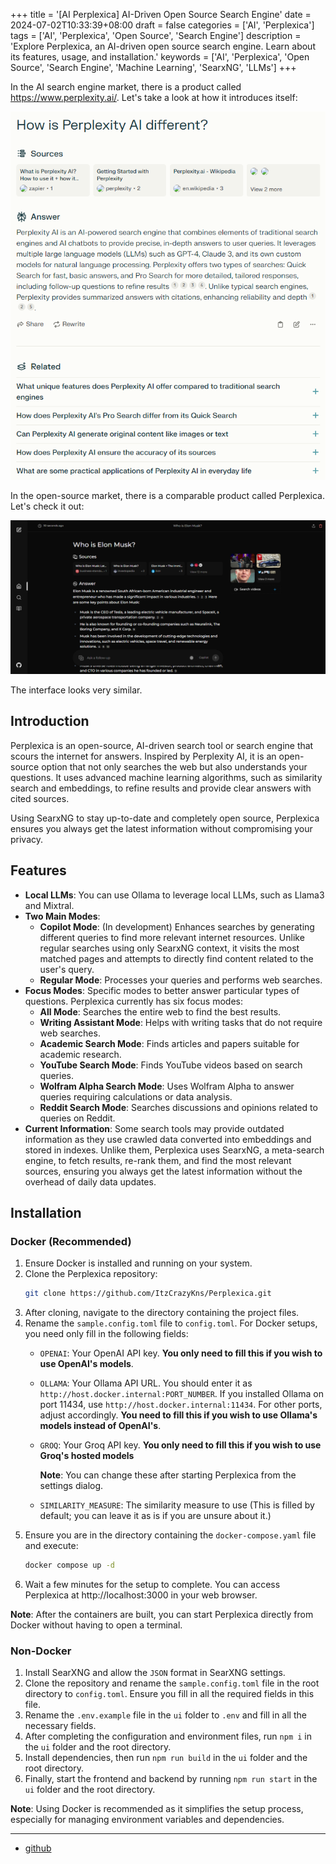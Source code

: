 +++
title = '[AI Perplexica] AI-Driven Open Source Search Engine'
date = 2024-07-02T10:33:39+08:00
draft = false
categories = ['AI', 'Perplexica']
tags = ['AI', 'Perplexica', 'Open Source', 'Search Engine']
description = 'Explore Perplexica, an AI-driven open source search engine. Learn about its features, usage, and installation.'
keywords = ['AI', 'Perplexica', 'Open Source', 'Search Engine', 'Machine Learning', 'SearxNG', 'LLMs']
+++

In the AI search engine market, there is a product called https://www.perplexity.ai/. Let's take a look at how it introduces itself:

![How is Perplexity AI different?](how-perplexity-ai-different.png)

In the open-source market, there is a comparable product called Perplexica. Let's check it out:

![perplexica](perplexica.png)

The interface looks very similar.

## Introduction

Perplexica is an open-source, AI-driven search tool or search engine that scours the internet for answers. Inspired by Perplexity AI, it is an open-source option that not only searches the web but also understands your questions. It uses advanced machine learning algorithms, such as similarity search and embeddings, to refine results and provide clear answers with cited sources.

Using SearxNG to stay up-to-date and completely open source, Perplexica ensures you always get the latest information without compromising your privacy.

## Features

- **Local LLMs**: You can use Ollama to leverage local LLMs, such as Llama3 and Mixtral.
- **Two Main Modes**:
  - **Copilot Mode**: (In development) Enhances searches by generating different queries to find more relevant internet resources. Unlike regular searches using only SearxNG context, it visits the most matched pages and attempts to directly find content related to the user's query.
  - **Regular Mode**: Processes your queries and performs web searches.
- **Focus Modes**: Specific modes to better answer particular types of questions. Perplexica currently has six focus modes:
  - **All Mode**: Searches the entire web to find the best results.
  - **Writing Assistant Mode**: Helps with writing tasks that do not require web searches.
  - **Academic Search Mode**: Finds articles and papers suitable for academic research.
  - **YouTube Search Mode**: Finds YouTube videos based on search queries.
  - **Wolfram Alpha Search Mode**: Uses Wolfram Alpha to answer queries requiring calculations or data analysis.
  - **Reddit Search Mode**: Searches discussions and opinions related to queries on Reddit.
- **Current Information**: Some search tools may provide outdated information as they use crawled data converted into embeddings and stored in indexes. Unlike them, Perplexica uses SearxNG, a meta-search engine, to fetch results, re-rank them, and find the most relevant sources, ensuring you always get the latest information without the overhead of daily data updates.

## Installation

### Docker (Recommended)

1. Ensure Docker is installed and running on your system.
2. Clone the Perplexica repository:
   ```bash
   git clone https://github.com/ItzCrazyKns/Perplexica.git
   ```
3. After cloning, navigate to the directory containing the project files.
4. Rename the `sample.config.toml` file to `config.toml`. For Docker setups, you need only fill in the following fields:
   - `OPENAI`: Your OpenAI API key. **You only need to fill this if you wish to use OpenAI's models**.
   - `OLLAMA`: Your Ollama API URL. You should enter it as `http://host.docker.internal:PORT_NUMBER`. If you installed Ollama on port 11434, use `http://host.docker.internal:11434`. For other ports, adjust accordingly. **You need to fill this if you wish to use Ollama's models instead of OpenAI's**.
   - `GROQ`: Your Groq API key. **You only need to fill this if you wish to use Groq's hosted models**
   
     **Note**: You can change these after starting Perplexica from the settings dialog.
   - `SIMILARITY_MEASURE`: The similarity measure to use (This is filled by default; you can leave it as is if you are unsure about it.)
5. Ensure you are in the directory containing the `docker-compose.yaml` file and execute:
   ```bash
   docker compose up -d
   ```
6. Wait a few minutes for the setup to complete. You can access Perplexica at http://localhost:3000 in your web browser.

**Note**: After the containers are built, you can start Perplexica directly from Docker without having to open a terminal.

### Non-Docker

1. Install SearXNG and allow the `JSON` format in SearXNG settings.
2. Clone the repository and rename the `sample.config.toml` file in the root directory to `config.toml`. Ensure you fill in all the required fields in this file.
3. Rename the `.env.example` file in the `ui` folder to `.env` and fill in all the necessary fields.
4. After completing the configuration and environment files, run `npm i` in the `ui` folder and the root directory.
5. Install dependencies, then run `npm run build` in the `ui` folder and the root directory.
6. Finally, start the frontend and backend by running `npm run start` in the `ui` folder and the root directory.

**Note**: Using Docker is recommended as it simplifies the setup process, especially for managing environment variables and dependencies.

---

- [github](https://github.com/ItzCrazyKns/Perplexica)
<!-- - [AI Blog - Learn AI from scratch](...) -->
<!-- - [WeChat Official Account - Learn AI from scratch](...) -->
<!-- - [CSDN - Learn AI from scratch](...) -->
<!-- - [Juejin - Learn AI from scratch](...) -->
<!-- - [Zhihu - Learn AI from scratch](...) -->
<!-- - [Alibaba Cloud - Learn AI from scratch](...) -->
<!-- - [Tencent Cloud - Learn AI from scratch](...) -->
